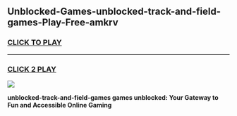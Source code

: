 
## Unblocked-Games-unblocked-track-and-field-games-Play-Free-amkrv
<h3>
<a href="https://premium76.site?title=unblocked-track-and-field-games&ref=18A">CLICK TO PLAY</a></h3>
<hr>

<h3>
<a href="https://premium76.site?title=unblocked-track-and-field-games&ref=18A">CLICK 2 PLAY</a>
  
</h3>

<a href="https://premium76.site?title=unblocked-track-and-field-games&ref=18A"><img src="https://clearcache.store/games.png"></a>


**unblocked-track-and-field-games games unblocked: Your Gateway to Fun and Accessible Online Gaming**

